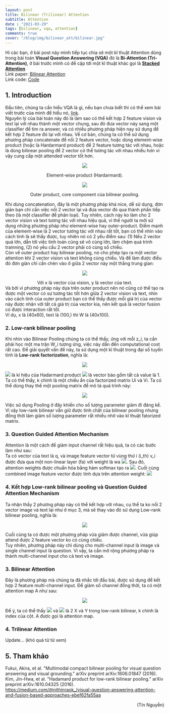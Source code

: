 ```yaml
---
layout: post
title: Bilinear (Trilinear) Attention
subtitle: Attention
date : "2021-03-29"
tags: [bilinear, vqa, attention]
comments: true
cover: "/blog/img/bilinear_att/bilinear.jpg"
---
```

Hi các bạn, ở bài post này mình tiếp tục chia sẽ một kĩ thuật Attention dùng trong bài toán <b>Visual Question Answering (VQA)</b> đó là <b>Bi-Attention (Tri-Attention)</b>, ở bài trước mình có đề cập tới một kĩ thuật khác gọi là <b>[Stacked Attention](https://ngthanhtin.github.io/blog/2021-02-01-stacked-attention-network/)</b><br/>
Link paper: [Bilinear Attention](https://arxiv.org/abs/1805.07932)<br/>
Link code: [Code](https://github.com/jnhwkim/ban-vqa)<br/>

## 1. Introduction
Đầu tiên, chúng ta cần hiểu VQA là gì, nếu bạn chưa biết thì có thể xem bài viết trước của mình để hiểu nó, [link](https://ngthanhtin.github.io/blog/2021-02-01-stacked-attention-network). <br/>
Nguyên lý của bài toán này đó là làm sao có thể kết hợp 2 feature vision và text lại với nhau thành một vector chung, sau đó đưa vector này sang một classifier để tìm ra answer, và có nhiều phương pháp hiện nay sử dụng để kết hợp 2 feature đó lại với nhau. Về cơ bản, chúng ta có thể sử dụng phương pháp concatenate để nối 2 feature vector, hoặc dùng element-wise product (hoặc là Hardarmard product) để 2 feature tương tác với nhau, hoặc là dùng bilinear pooling để 2 vector có thể tương tác với nhau nhiều hơn vì vậy cung cấp một attended vector tốt hơn. <br/>
<p align="center">
<img src="/blog/img/bilinear_att/hardarmard.png">
</p>
<div style="text-align: center">Element-wise product (Hardarmard).</div>

<p align="center">
<img src="/blog/img/bilinear_att/outer_product.png">
</p>
<div style="text-align: center">Outer product, core component của bilinear pooling.</div>

Khi dùng concatenation, đây là một phương pháp khá nice, dễ sử dụng, đơn giản bạn chỉ cần việc nối 2 vector lại và đưa vector đó qua thành phần tiếp theo (là một classifier để phân loại). Tuy nhiên, cách này ko làm cho 2 vector vision và text tương tác với nhau hiệu quả, vì thế người ta mới sử dụng những phương pháp như element-wise hay outer-product. 
Điểm mạnh của element-wise là 2 vector tương tác với nhau rất tốt, bạn có thể nhìn vào cách tính là sẽ thấy được, tuy nhiên nó có 2 yếu điểm sau: (1) Nếu 2 vector quá lớn, dẫn tới việc tính toán cũng sẽ vô cùng lớn, làm chậm quá trình trainning, (2) nó yêu cầu 2 vector phải có cùng số chiều. <br/>
Còn về outer product hay bilinear pooling, nó cho phép tạo ra một vector attention khi 2 vector vision và text không cùng chiều. Và để làm được điều đó đơn giản chỉ cần chèn vào ở giữa 2 vector này một thằng trung gian:<br/>
<p align="center">
  <img src="https://render.githubusercontent.com/render/math?math=z_{i} = x^{T}W_{i}y">
</p>
<div style="text-align: center">Với x là vector của vision, y là vector của text.</div>
Và bởi vì phương pháp này dựa trên outer product nên nó cũng có thể tạo ra được một vector có sự tương tác tốt hơn giữa 2 vector vision và text, nhìn vào cách tính của outer product bạn có thể thấy được mỗi giá trị của vector này được nhân với tất cả giá trị của vector kia, nên kết quả là vector fusion có được interaction rất tốt.<br/>
Ví dụ, x là (40x60), text là (100,) thì W là (40x100). <br/>

### 2. Low-rank bilinear pooling
Khi nhìn vào Bilinear Pooling chúng ta có thể thấy, ứng với mỗi z_i, ta cần phải học một ma trận W_i tương ứng, việc này dẫn đến computational cost rất cao. Để giải quyết vấn đề này, ta sử dụng một kĩ thuật trong đại số tuyến tính là <b>Low-rank factorization</b>, nghĩa là:<br/>
<p align="center">
  <img src="https://render.githubusercontent.com/render/math?math=z_{i} = x^{T}W_{i}y \approx x^{T}U_{i}V_{i}^{T}y = \sum_{d=1}^{k}x^{T}u_{d}v_{d}{T}y = \mathbb{1}^{T}(U_{i}^{T}x \circ V_{i}^{T}y)">
</p>
<img src="https://render.githubusercontent.com/render/math?math=\circ"> là kí hiệu của Hadarmard product <img src="https://render.githubusercontent.com/render/math?math=\mathbb{1}"> là vector bào gồm tất cả value là 1. <br/>
Ta có thể thấy, k chính là một chiều ẩn của factorized matrix Ui và Vi. Ta có thể dùng thay thế một pooling matrix để mô tả quá trình này:<br/>
<p align="center">
  <img src="https://render.githubusercontent.com/render/math?math=z = P^{T}(U^{T}x \circ V^{T}y)">
</p>
Việc sử dụng Pooling ở đây khiến cho số lượng parameter giảm đi đáng kể. Vì vậy low-rank bilinear vẫn giữ được tính chất của bilinear pooling nhưng đồng thời làm giảm số lượng parameter rất nhiều nhờ vào kĩ thuật fatorized matrix.

### 3. Question Guided Attention Mechanism
Attention là một cách để giảm input channel rất hiệu quả, ta có các bước làm như sau:<br/>
Ta có vector của text là q, và image feature vector từ vùng thứ i (i_th) v_i được đưa qua một non-linear layer (fa) với weight là wa <img src="https://render.githubusercontent.com/render/math?math=a = w_{a}f_{a}(v_{i}q)">. Sau đó, attention weights được chuẩn hóa bằng hàm softmax tạo ra <img src="https://render.githubusercontent.com/render/math?math=\alpha = softmax(a)">. Cuối cùng combined image feature vector được tính dựa trên attention weight: <img src="https://render.githubusercontent.com/render/math?math=\sum^{K}_{i}\alpha_{i}v_{i}"> <br/>

### 4. Kết hợp Low-rank bilinear pooling và Question Guided Attention Mechanism
Ta nhận thấy 2 phương pháp này có thể kết hợp với nhau, cụ thể ta ko nối 2 vector image và text lại như ở mục 3, mà sẽ thay vào đó sử dụng Low-rank bilinear pooling, nghĩa là:<br/>
<p align="center">
  <img src="https://render.githubusercontent.com/render/math?math=\alpha := softmax(P^{T}(U^{T}x \circ V^{T}y))">
</p>
Cuối cùng ta có được một phương pháp vừa giảm được channel, vừa giúp attend được 2 feature vector ko có cùng chiều.<br/>
Tuy nhiên, phương pháp này chỉ dùng cho multi-channel input là image và single channel input là question. Vì vậy, ta cần mở rộng phương pháp ra thành multi-channel input cho cả text và image.

### 3. Bilinear Attention
Đây là phương pháp mà chúng ta đã nhắc tới đầu bài, được sử dụng để kết hợp 2 feature multi-channel input. Để giảm số channel đồng thời, ta có một attention map A như sau:
<p align="center">
  <img src="https://render.githubusercontent.com/render/math?math=f_{k} = (X^{T}U^{'})^{T}_{k}A(Y^{T}V^{'})_{k}">
</p>
Để ý, ta có thể thấy <img src="https://render.githubusercontent.com/render/math?math=X^{T}U^{'})^{T}"> và <img src="https://render.githubusercontent.com/render/math?math=Y^{T}V^{'}"> là 2 X và Y trong low-rank bilinear, k chính là index của cột. A được gọi là attention map.

### 4. Trilinear Attention
Update... (khó quá từ từ xem)
## 5. Tham khảo
Fukui, Akira, et al. "Multimodal compact bilinear pooling for visual question answering and visual grounding." arXiv preprint arXiv:1606.01847 (2016).<br/>
Kim, Jin-Hwa, et al. "Hadamard product for low-rank bilinear pooling." arXiv preprint arXiv:1610.04325 (2016).<br/>
https://medium.com/@nithinraok_/visual-question-answering-attention-and-fusion-based-approaches-ebef62fa55aa <br/>

<div style="text-align: right"> (Tín Nguyễn) </div>